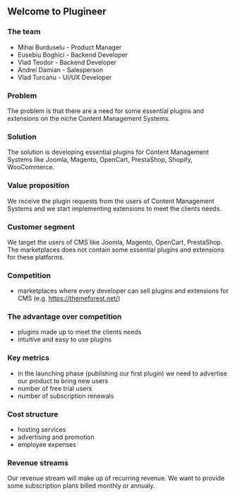 ## Welcome to Plugineer


### The team

- Mihai Burduselu - Product Manager
- Eusebiu Boghici - Backend Developer
- Vlad Teodor - Backend Developer
- Andrei Damian - Salesperson
- Vlad Turcanu - UI/UX Developer


### Problem
The problem is that there are a need for some essential plugins and extensions on the niche Content Management Systems.

### Solution
The solution is developing essential plugins for Content Management Systems like Joomla, Magento, OpenCart, PrestaShop, Shopify, WooCommerce.

### Value proposition
We receive the plugin requests from the users of Content Management Systems and we start implementing extensions to meet the clients needs.

### Customer segment
We target the users of CMS like Joomla, Magento, OpenCart, PrestaShop. The marketplaces does not contain some essential plugins and extensions for these platforms.

### Competition
- marketplaces where every developer can sell plugins and extensions for CMS (e.g. https://themeforest.net/)

### The advantage over competition
- plugins made up to meet the clients needs
- intuitive and easy to use plugins

### Key metrics
- in the launching phase (publishing our first plugin) we need to advertise our product to bring new users
- number of free trial users
- number of subscription renewals

### Cost structure
- hosting services
- advertising and promotion
- employee expenses

### Revenue streams
Our revenue stream will make up of recurring revenue. We want to provide some subscription plans billed monthly or annualy.
